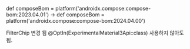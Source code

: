 
def composeBom = platform('androidx.compose:compose-bom:2023.04.01')
-> def composeBom = platform('androidx.compose:compose-bom:2024.04.00')

FilterChip 변경 됨
@OptIn(ExperimentalMaterial3Api::class) 사용하지 않아도 됨.
 